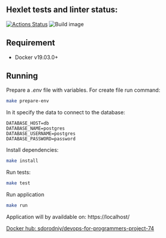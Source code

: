 ## Hexlet tests and linter status:
[![Actions Status](https://github.com/sdorodniy/devops-for-programmers-project-74/workflows/hexlet-check/badge.svg)](https://github.com/sdorodniy/devops-for-programmers-project-74/actions)
![Build image](https://github.com/sdorodniy/devops-for-programmers-project-74/actions/workflows/push.yml/badge.svg)

## Requirement

* Docker v19.03.0+

## Running

Prepare a _.env_ file with variables. For create file run command:
```bash
make prepare-env
```
In it specify the data to connect to the database:
```env
DATABASE_HOST=db
DATABASE_NAME=postgres
DATABASE_USERNAME=postgres
DATABASE_PASSWORD=password
```

Install dependencies:
```bash
make install
```
Run tests:
```bash
make test
```
Run application
```bash
make run
```
Application will by availdable on: https://localhost/


[Docker hub: sdorodniy/devops-for-programmers-project-74](https://hub.docker.com/repository/docker/sdorodniy/devops-for-programmers-project-74/general)
